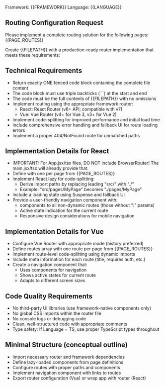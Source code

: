 Framework: {{FRAMEWORK}}
Language: {{LANGUAGE}}

## Routing Configuration Request

Please implement a complete routing solution for the following pages:
{{PAGE_ROUTES}}

Create {{FILEPATH}} with a production-ready router implementation that meets these requirements:

## Technical Requirements
- Return exactly ONE fenced code block containing the complete file content
- The code block must use triple backticks (```) at the start and end
- The code must be the full contents of {{FILEPATH}} with no omissions
- Implement routing using the appropriate framework router:
  - React: React Router (v6+ API; compatible with v7)
  - Vue: Vue Router (v4+ for Vue 3, v3+ for Vue 2)
- Implement code-splitting for improved performance and initial load time
- Include comprehensive error handling and fallback UI for route loading errors
- Implement a proper 404/NotFound route for unmatched paths

## Implementation Details for React
- IMPORTANT: For App.jsx/tsx files, DO NOT include BrowserRouter! The main.jsx/tsx will already provide that.
- Define <Routes> with one <Route> per page from {{PAGE_ROUTES}}
- Implement React.lazy for code-splitting:
  - Derive import paths by replacing leading "src/" with "./"
  - Example: "src/pages/MyPage" becomes "./pages/MyPage"
- Include a loading state using Suspense and fallback UI
- Provide a user-friendly navigation component with:
  - <Link> components to all non-dynamic routes (those without ":" params)
  - Active state indication for the current route
  - Responsive design considerations for mobile navigation

## Implementation Details for Vue
- Configure Vue Router with appropriate mode (history preferred)
- Define routes array with one route per page from {{PAGE_ROUTES}}
- Implement route-level code-splitting using dynamic imports
- Include meta information for each route (title, requires auth, etc.)
- Create a navigation component that:
  - Uses <router-link> components for navigation
  - Shows active states for current route
  - Adapts to different screen sizes

## Code Quality Requirements
- No third-party UI libraries (use framework-native components only)
- No global CSS imports within the router file
- No console logs or debugging code
- Clean, well-structured code with appropriate comments
- Type safety: If Language = TS, use proper TypeScript types throughout

## Minimal Structure (conceptual outline)
- Import necessary router and framework dependencies
- Define lazy-loaded components from page definitions
- Configure routes with proper paths and components
- Implement navigation component with links to routes
- Export router configuration (Vue) or wrap app with router (React)